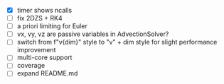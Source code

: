 - [x] timer shows ncalls
- [ ] fix 2DZS + RK4
- [ ] a priori limiting for Euler
- [ ] vx, vy, vz are passive variables in AdvectionSolver?
- [ ] switch from f"v{dim}" style to "v" + dim style for slight performance improvement
- [ ] multi-core support
- [ ] coverage
- [ ] expand README.md
